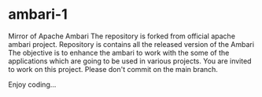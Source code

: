 # ambari-1
Mirror of Apache Ambari
The repository is forked from official apache ambari project.
Repository is contains all the released version of the Ambari
The objective is to enhance the ambari to work with the some of the applications which are going to be used in various projects.
You are invited to work on this project. Please don't commit on the main branch.

Enjoy coding...

